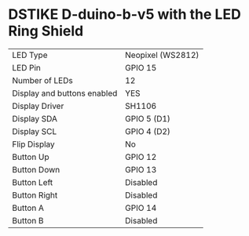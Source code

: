 # DSTIKE D-duino-b-v5 with the LED Ring Shield

|  |  |
| - | - |
| LED Type | Neopixel (WS2812) |
| LED Pin | GPIO 15 |
| Number of LEDs | 12 |
| Display and buttons enabled | YES |
| Display Driver | SH1106  |
| Display SDA | GPIO 5 (D1) |
| Display SCL | GPIO 4 (D2) |
| Flip Display | No |
| Button Up |GPIO 12 |
| Button Down | GPIO 13 |
| Button Left | Disabled |
| Button Right | Disabled |
| Button A | GPIO 14 |
| Button B |Disabled |
